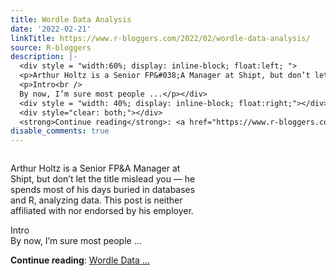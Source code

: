 ```yaml
---
title: Wordle Data Analysis
date: '2022-02-21'
linkTitle: https://www.r-bloggers.com/2022/02/wordle-data-analysis/
source: R-bloggers
description: |-
  <div style = "width:60%; display: inline-block; float:left; ">
  <p>Arthur Holtz is a Senior FP&#038;A Manager at Shipt, but don’t let the title mislead you — he spends most of his days buried in databases and R, analyzing data. This post is neither affiliated with nor endorsed by his employer.</p>
  <p>Intro<br />
  By now, I’m sure most people ...</p></div>
  <div style = "width: 40%; display: inline-block; float:right;"></div>
  <div style="clear: both;"></div>
  <strong>Continue reading</strong>: <a href="https://www.r-bloggers.com/2022/02/wordle-data-analysis/">Wordle Data ...
disable_comments: true
---
```

<div style = "width:60%; display: inline-block; float:left; ">
<p>Arthur Holtz is a Senior FP&#038;A Manager at Shipt, but don’t let the title mislead you — he spends most of his days buried in databases and R, analyzing data. This post is neither affiliated with nor endorsed by his employer.</p>
<p>Intro<br />
By now, I’m sure most people ...</p></div>
<div style = "width: 40%; display: inline-block; float:right;"></div>
<div style="clear: both;"></div>
<strong>Continue reading</strong>: <a href="https://www.r-bloggers.com/2022/02/wordle-data-analysis/">Wordle Data ...